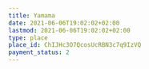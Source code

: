 ```yaml
---
title: Yamama
date: 2021-06-06T19:02:02+02:00
lastmod: 2021-06-06T19:02:02+02:00
type: place
place_id: ChIJHc3O7QcosUcRBN3c7q9IzVQ
payment_status: 2
---
```


